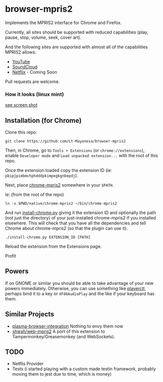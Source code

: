 # browser-mpris2
Implements the MPRIS2 interface for Chrome and Firefox.

Currently, all sites should be supported with reduced capabilities (play, pause, stop, volume, seek, cover art).

And the following sites are supported with almost all of the capabilities MPRIS2 allows:
* [YouTube](https://youtube.com)
* [SoundCloud](https://soundcloud.com)
* [Netflix](https://netflix.com) - Coming Soon

Pull requests are welcome.

### How it looks (linux mint)
[see screen shot](https://github.com/Lt-Mayonesa/browser-mpris2/blob/master/screenshot.png)


## Installation (for Chrome)
Clone this repo:
```text
git clone https://github.com/Lt-Mayonesa/browser-mpris2
```
Then, in Chrome, go to `Tools > Extensions` (or `chrome://extensions`), enable `Developer mode` and `Load unpacked extension...` with the root of this repo.

Once the extension loaded copy the extension ID (ie: `pbipjpimbmchphdddpkimpegkgnbepdj`).

Next, place [chrome-mpris2](native/chrome-mpris2) somewhere in your `$PATH`.

ie: (from the root of the repo)
```text
ln -s $PWD/native/chrome-mpris2 ~/bin/chrome-mpris2
```

And run [install-chrome.py](native/install-chrome.py) giving it the extension ID and optionally the path (not just the directory) of your just-installed chrome-mpris2 if you installed elsewhere.  This will check that you have all the dependencies and tell Chrome about chrome-mpris2 (so that the plugin can use it).
```text
./install-chrome.py EXTENSION_ID [PATH]
```

Reload the extension from the Extensions page.

Profit

## Powers
If on GNOME or similar you should be able to take advantage of your new powers immediately.  Otherwise, you can use something like [playerctl](https://github.com/acrisci/playerctl), perhaps bind it to a key or `XF86AudioPlay` and the like if your keyboard has them.

## Similar Projects
* [plasma-browser-integration](https://github.com/KDE/plasma-browser-integration)
  Nothing to envy them now
* [shwsh/web-mpris2](https://github.com/shwsh/web-mpris2)
  A port of this extension to Tampermonkey/Greasemonkey (and WebSockets).

## TODO
 - Netflis Provider
 - Tests (i started playing with a custom made testin framework, probably moving them to jest due to time, which is money)
